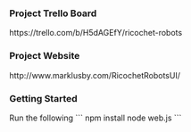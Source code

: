 <h3>Project Trello Board</h3>
https://trello.com/b/H5dAGEfY/ricochet-robots

<h3>Project Website</h3>
http://www.marklusby.com/RicochetRobotsUI/

<h3>Getting Started</h3>
Run the following
``` 
npm install
node web.js
```


